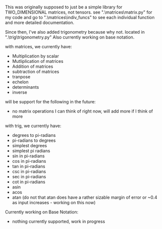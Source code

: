 This was originally supposed to just be a simple library for TWO_DIMENSIONAL matrices, not tensors. see ".\matrices\matrix.py" for my code and go to ".\matrices\indiv_funcs\" to see each individual function and more detailed documentation. 

Since then, I've also added trigonometry because why not. located in ".\trig\trigonometry.py"
Also currently working on base notation.



with matrices, we currently have:
*   Multiplication by scalar
*   Mutliplication of matrices
*   Addition of matrices
*   subtraction of matrices
*   tranpose
*   echelon
*   determinants
*   inverse

will be support for the following in the future:
*   no matrix operations I can think of right now, will add more if I think of more

with trig, we currently have:
*   degrees to pi-radians
*   pi-radians to degrees
*   simplest degrees
*   simplest pi radians
*   sin in pi-radians
*   cos in pi-radians
*   tan in pi-radians
*   csc in pi-radians
*   sec in pi-radians
*   cot in pi-radians
*   asin
*   acos
*   atan (do not that atan does have a rather sizable margin of error or ~0.4 as input increases - working on this now)


Currently working on Base Notation:
* nothing currently supported, work in progress
